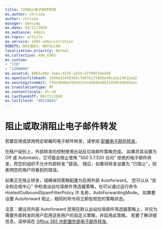 ```yaml
---
title: 726阻止电子邮件转发
ms.author: chrisda
author: chrisda
manager: dansimp
ms.date: 04/21/2020
ms.audience: Admin
ms.topic: article
ms.service: o365-administration
ROBOTS: NOINDEX, NOFOLLOW
localization_priority: Normal
ms.collection: Adm_O365
ms.custom:
- "726"
- "1200004"
ms.assetid: 8865c68e-7e8a-4135-a254-d7f69f1ded30
ms.openlocfilehash: c0d9ed14f83d3c7d47e1728d5ed9ca3a19412ad2
ms.sourcegitcommit: f74c9698a31634154ce58dda8b3145bb10685ace
ms.translationtype: MT
ms.contentlocale: zh-CN
ms.lasthandoff: 09/23/2020
ms.locfileid: "48219845"
---
```

# <a name="blocking-or-unblocking-email-forwarding"></a>阻止或取消阻止电子邮件转发

若要启用或禁用特定邮箱的电子邮件转发，请参阅 [配置电子邮件转发](https://docs.microsoft.com/microsoft-365/admin/email/configure-email-forwarding)。

在租户级别上，外部转发的控制使用出站反垃圾邮件策略完成。 如果将其设置为 Off 或 Automatic，它可能会阻止使用 "550 5.7.520 访问" 拒绝的电子邮件转发，而您的组织不允许外部转发 "错误。 随后，如果将转发设置为 "已阻止"，则表明您的用户将看到的错误。

如果正在阻止转发，请确保将策略配置为启用外部 Autoforward。 您可以从 "安全和合规中心" 中检查出站垃圾邮件筛选器策略，也可以通过运行命令 HostedOutboundSpamFilterPolicy |fl 名称，AutoForwardingMode。 如果要设置 Autoforward 阻止，相同的命令将立即告知您的策略状态。

注意：建议将外部 Autoforward 禁用在默认出站垃圾邮件筛选器策略上，并仅为需要外部转发的用户启用这些用户的自定义策略，并启用此策略。 若要了解详细信息，请参阅在 [Office 365 中配置外部电子邮件转发](https://docs.microsoft.com/microsoft-365/security/office-365-security/external-email-forwarding)。
